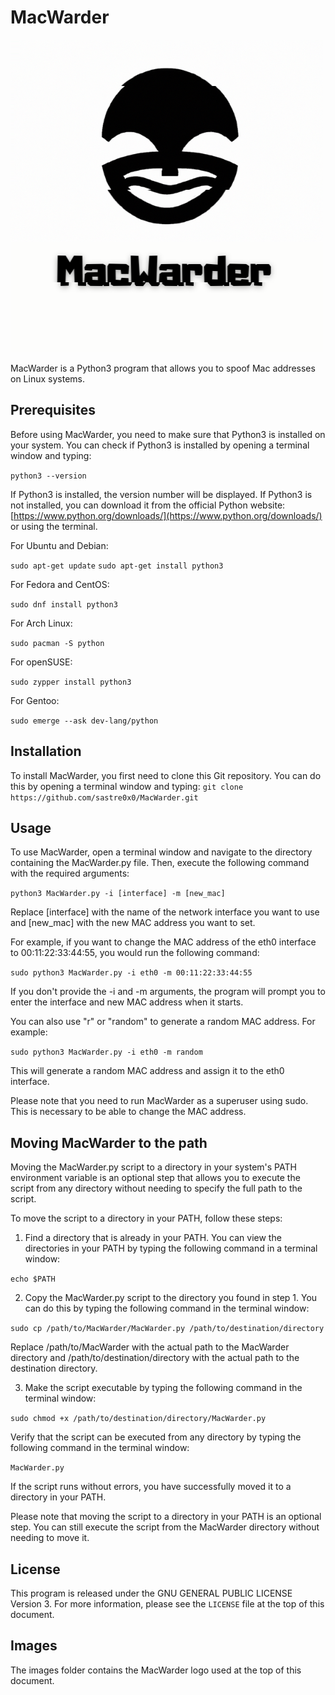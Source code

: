 
# MacWarder

![MacWarder logo](images/MacWarderLogo.png)

MacWarder is a Python3 program that allows you to spoof Mac addresses on Linux systems.

## Prerequisites

Before using MacWarder, you need to make sure that Python3 is installed on your system. You can check if Python3 is installed by opening a terminal window and typing:

`python3 --version` 

If Python3 is installed, the version number will be displayed. If Python3 is not installed, you can download it from the official Python website: [https://www.python.org/downloads/](https://www.python.org/downloads/) or using the terminal.

For Ubuntu and Debian:

`sudo apt-get update`
`sudo apt-get install python3`


For Fedora and CentOS:

`sudo dnf install python3`


For Arch Linux:

`sudo pacman -S python`


For openSUSE:

`sudo zypper install python3`


For Gentoo:

`sudo emerge --ask dev-lang/python`

## Installation

To install MacWarder, you first need to clone this Git repository. You can do this by opening a terminal window and typing:
`git clone https://github.com/sastre0x0/MacWarder.git` 

## Usage

To use MacWarder, open a terminal window and navigate to the directory containing the MacWarder.py file. Then, execute the following command with the required arguments:

`python3 MacWarder.py -i [interface] -m [new_mac]`

Replace [interface] with the name of the network interface you want to use and [new_mac] with the new MAC address you want to set.

For example, if you want to change the MAC address of the eth0 interface to 00:11:22:33:44:55, you would run the following command:

`sudo python3 MacWarder.py -i eth0 -m 00:11:22:33:44:55`

If you don't provide the -i and -m arguments, the program will prompt you to enter the interface and new MAC address when it starts.

You can also use "r" or "random" to generate a random MAC address. For example:

`sudo python3 MacWarder.py -i eth0 -m random`

This will generate a random MAC address and assign it to the eth0 interface.

Please note that you need to run MacWarder as a superuser using sudo. This is necessary to be able to change the MAC address.

## Moving MacWarder to the path

Moving the MacWarder.py script to a directory in your system's PATH environment variable is an optional step that allows you to execute the script from any directory without needing to specify the full path to the script.

To move the script to a directory in your PATH, follow these steps:

1. Find a directory that is already in your PATH. You can view the directories in your PATH by typing the following command in a terminal window:

`echo $PATH`

2. Copy the MacWarder.py script to the directory you found in step 1. You can do this by typing the following command in the terminal window:

`sudo cp /path/to/MacWarder/MacWarder.py /path/to/destination/directory`

Replace /path/to/MacWarder with the actual path to the MacWarder directory and /path/to/destination/directory with the actual path to the destination directory.

3. Make the script executable by typing the following command in the terminal window:

`sudo chmod +x /path/to/destination/directory/MacWarder.py`

Verify that the script can be executed from any directory by typing the following command in the terminal window:

`MacWarder.py`

If the script runs without errors, you have successfully moved it to a directory in your PATH.

Please note that moving the script to a directory in your PATH is an optional step. You can still execute the script from the MacWarder directory without needing to move it.

## License

This program is released under the GNU GENERAL PUBLIC LICENSE Version 3. For more information, please see the `LICENSE` file at the top of this document.

## Images

The images folder contains the MacWarder logo used at the top of this document.
